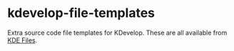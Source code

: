 kdevelop-file-templates
=======================

Extra source code file templates for KDevelop. 
These are all available from [KDE Files](http://kde-files.org/index.php?xcontentmode=637). 
